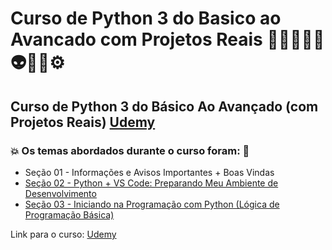 # Curso de Python 3 do Basico ao Avancado com Projetos Reais 👩🏻‍💻🤯🤖👽🎲🐍⚙️
## Curso de Python 3 do Básico Ao Avançado (com Projetos Reais) [Udemy](https://globant.udemy.com/course/python-3-do-zero-ao-avancado/learn/)
### 💥 Os temas abordados durante o curso foram: 🚀
- Seção 01 - Informações e Avisos Importantes + Boas Vindas
- [Seção 02 - Python + VS Code: Preparando Meu Ambiente de Desenvolvimento](https://github.com/romulovieira777/Curso_de_Python_3_do_Basico_ao_Avancado_com_Projetos_Reais/tree/main/Secao_02_Python_VS_Code_Preparando_Meu_Ambiente_De_Desenvolvimento)
- [Seção 03 - Iniciando na Programação com Python (Lógica de Programação Básica)](https://github.com/romulovieira777/Curso_de_Python_3_do_Basico_ao_Avancado_com_Projetos_Reais/tree/main/Secao_03_Iniciando_Na_Programacao_Com_Python_Logica_De_Programacao_Basica)

Link para o curso: [Udemy](https://globant.udemy.com/course/python-3-do-zero-ao-avancado/learn/)

